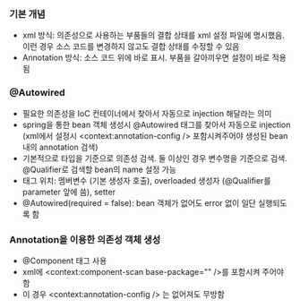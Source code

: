 ### 기본 개념
- xml 방식: 의존성으로 사용하는 부품들의 결합 상태를 xml 설정 파일에 명시했음. 이런 경우 소스 코드를 변경하지 않고도 결합 상태를 수정할 수 있음
- Annotation 방식: 소스 코드 위에 바로 표시. 부품을 갈아끼우면 설정이 바로 적용됨 

### @Autowired
- 필요한 의존성을 IoC 컨테이너에서 찾아서 자동으로 injection 해달라는 의미
- spring을 통한 bean 객체 생성시 @Autowired 태그를 찾아서 자동으로 injection  
  (xml에서 설정시 <context:annotation-config /> 포함시켜주어야 생성된 bean 내의 annotation 검색)
- 기본적으로 타입을 기준으로 의존성 검색. 둘 이상인 경우 변수명을 기준으로 검색. @Qualifier로 검색할 bean의 name 설정 가능
- 태그 위치: 멤버변수 (기본 생성자 호출), overloaded 생성자 (@Qualifier를 parameter 앞에 씀), setter
- @Autowired(required = false): bean 객체가 없어도 error 없이 일단 실행되도록 함

### Annotation을 이용한 의존성 객체 생성
- @Component 태그 사용
- xml에 <context:component-scan base-package="" />를 포함시켜 주어야 함
- 이 경우 <context:annotation-config /> 는 없어져도 무방함
